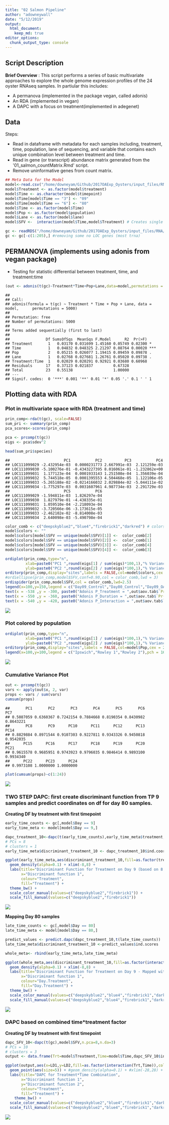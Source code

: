 ```yaml
---
title: "02 Salmon Pipeline"
author: "adowneywall"
date: "5/12/2019"
output: 
  html_document:
    keep_md: true
editor_options: 
  chunk_output_type: console
---
```




## **Script Description**  

**Brief Overview** : This script performs a series of basic multivariate approaches to explore the whole genome expression profiles of the 24 oyster RNAseq samples. In partiular this includes:
* A permanova (implemented in the package vegan, called adonis)  
* An RDA (implemented in vegan)
* A DAPC with a focus on treatment(implemented in adegenet)

## **Data**  

Steps:  
* Read in dataframe with metadata for each samples including, treatment, time, population, lane of sequencing, and variable that contains each unique combination level between treatment and time.  
* Read in gene (or transcript) abundance matrix generated from the '01_salmon_countMatrix.Rmd' script.  
* Remove uninformative genes from count matrix.  


```r
## Meta Data for the Model
model<-read.csv("/home/downeyam/Github/2017OAExp_Oysters/input_files/RNA/metadata_cvirginica_rna_meta.txt", header=TRUE)
model$Treatment <- as.factor(model$treatment)
model$Time <- as.character(model$timepoint)
model$Time[model$Time == "3"] <- "09"
model$Time[model$Time == "6"] <- "80"
model$Time <- as.factor(model$Time)
model$Pop <- as.factor(model$population)
model$Lane <- as.factor(model$lane)
model$SFV <-  interaction(model$Time,model$Treatment) # Creates single factor variable for combination of time and treatment

gc <- readRDS("/home/downeyam/Github/2017OAExp_Oysters/input_files/RNA/salmon_pipeline/run20180512_gene_abundMatrix_.RData")
gc <- gc[-c(1:205),] #removing some no LOC genes (most trna)
```

## PERMANOVA (implements using adonis from vegan package)

* Testing for statistic differential between treatment, time, and treatment:time  


```r
(out <- adonis(t(gc)~Treatment*Time+Pop+Lane,data=model,permutations = 5000))
```

```
## 
## Call:
## adonis(formula = t(gc) ~ Treatment * Time + Pop + Lane, data = model,      permutations = 5000) 
## 
## Permutation: free
## Number of permutations: 5000
## 
## Terms added sequentially (first to last)
## 
##                Df SumsOfSqs  MeanSqs F.Model      R2  Pr(>F)    
## Treatment       1   0.03170 0.031699 1.45160 0.05749 0.02300 *  
## Time            1   0.04832 0.048325 2.21297 0.08764 0.00020 ***
## Pop             2   0.05215 0.026077 1.19415 0.09459 0.09878 .  
## Lane            1   0.02768 0.027681 1.26761 0.05020 0.09738 .  
## Treatment:Time  1   0.02029 0.020291 0.92921 0.03680 0.60968    
## Residuals      17   0.37123 0.021837         0.67328            
## Total          23   0.55138                  1.00000            
## ---
## Signif. codes:  0 '***' 0.001 '**' 0.01 '*' 0.05 '.' 0.1 ' ' 1
```

## Plotting data with RDA  

### Plot in multivariate space with RDA (treatment and time)

```r
prin_comp<-rda(t(gc), scale=FALSE)
sum_pri <- summary(prin_comp)
pca_scores<-scores(prin_comp)

pca <- prcomp(t(gc))
eigs <- pca$sdev^2

head(sum_pri$species)
```

```
##                        PC1           PC2          PC3           PC4
## LOC111099029 -2.432954e-03  0.0000231773 2.667991e-03  2.121259e-03
## LOC111099030 -5.100276e-01 -0.4343227395 8.016061e-01 -1.232862e+00
## LOC111099031  1.177123e-04  0.0001933143 1.251508e-04  1.356039e-04
## LOC111099032  5.744518e-05  0.0001395553 4.504468e-05  1.122106e-05
## LOC111099033 -5.265188e-02 -0.0214166032 2.029884e-02 -5.044111e-02
## LOC111099034 -1.775297e-03  0.0031607961 4.987734e-03  2.291729e-03
##                        PC5           PC6
## LOC111099029 -1.594811e-03  1.826297e-04
## LOC111099030  1.827979e-01 -4.438335e-01
## LOC111099031  1.059510e-04 -2.218093e-04
## LOC111099032 -3.720566e-06 -3.173615e-05
## LOC111099033 -2.462102e-02 -8.814008e-03
## LOC111099034  2.640098e-03 -5.490798e-04
```

```r
color_comb <- c("deepskyblue2","blue4","firebrick1","darkred") # colors for population 
model$colors <- "" 
model$colors[model$SFV == unique(model$SFV)[1]] <-  color_comb[2]
model$colors[model$SFV == unique(model$SFV)[2]] <-  color_comb[1]
model$colors[model$SFV == unique(model$SFV)[3]] <-  color_comb[4]
model$colors[model$SFV == unique(model$SFV)[4]] <-  color_comb[3]

ordiplot(prin_comp,type="n",
         xlab=paste0("PC1 ",round(eigs[1] / sum(eigs)*100,1),"% Variance Explained)"),
         ylab=paste0("PC2 ",round(eigs[2] / sum(eigs)*100,1),"% Variance Explained)"))
orditorp(prin_comp,display="sites",labels = FALSE,col=model$colors,cex = 2,pch = 16,)
#ordiellipse(prin_comp,model$SFV,conf=0.90,col = color_comb,lwd = 3)
ordispider(prin_comp,model$SFV,col = color_comb,lwd=2.5)
legend(x=100,y=150,legend = c("Day09_Control","Day80_Control","Day09_OA","Day80_OA"),pch = 16,col=color_comb,xpd = .25)
text(x = -538 ,y = -300, paste0("Adonis P_Treatment = ",out$aov.tab$`Pr(>F)`[1],"*"))
text(x = -550 ,y = -360, paste0("Adonis P_Duration = ",out$aov.tab$`Pr(>F)`[2],"*"))
text(x = -540 ,y = -420, paste0("Adonis P_Interaction = ",out$aov.tab$`Pr(>F)`[5]))
```

![](02_salmon_multiVariateVisualization_files/figure-html/unnamed-chunk-3-1.png)<!-- -->

### Plot colored by population  

```r
ordiplot(prin_comp,type="n",
         xlab=paste0("PC1 ",round(eigs[1] / sum(eigs)*100,1),"% Variance Explained)"),
         ylab=paste0("PC2 ",round(eigs[2] / sum(eigs)*100,1),"% Variance Explained)"))
orditorp(prin_comp,display="sites",labels = FALSE,col=model$Pop,cex = 2,pch = 16)
legend(x=100,y=100,legend = c("Ipswich","Rowley 1","Rowley 2"),pch = 16,col=unique(model$Pop),xpd = .25)
```

![](02_salmon_multiVariateVisualization_files/figure-html/unnamed-chunk-4-1.png)<!-- -->
  
### Cumulative Variance Plot  

```r
out <- prcomp(t(gc))
vars <- apply(out$x, 2, var)  
props <- vars / sum(vars)
cumsum(props)
```

```
##       PC1       PC2       PC3       PC4       PC5       PC6       PC7 
## 0.5087059 0.6360367 0.7242154 0.7884668 0.8190354 0.8430982 0.8643221 
##       PC8       PC9      PC10      PC11      PC12      PC13      PC14 
## 0.8829884 0.8971544 0.9107303 0.9227811 0.9343326 0.9450818 0.9542035 
##      PC15      PC16      PC17      PC18      PC19      PC20      PC21 
## 0.9615578 0.9685951 0.9743923 0.9796035 0.9846414 0.9893100 0.9934340 
##      PC22      PC23      PC24 
## 0.9973108 1.0000000 1.0000000
```

```r
plot(cumsum(props)~c(1:24))
```

![](02_salmon_multiVariateVisualization_files/figure-html/unnamed-chunk-5-1.png)<!-- -->

### TWO STEP DAPC: first create discriminant function from TP 9 samples and predict coordinates on df for day 80 samples.  
  
**Creating DF by treatment with first timepoint**  

```r
early_time_counts <- gc[,model$Day == 9]
early_time_meta <- model[model$Day == 9,]

dapc_treatment_10<-dapc(t(early_time_counts),early_time_meta$treatment,n.pca=8,n.da=2)
# PCs = 8
# clusters = 1
early_time_meta$discriminant_treatment_10 <- dapc_treatment_10$ind.coord

ggplot(early_time_meta,aes(discriminant_treatment_10,fill=as.factor(treatment),colour=as.factor(treatment))) + 
  geom_density(alpha=0.1) + xlim(-8,8) + 
  labs(title="Discriminant Function for Treatment on Day 9 (based on 8 PCs)",
       x="Discriminant function 1",
       colour="Treatment",
       fill="Treatment") +
  theme_bw() +
  scale_color_manual(values=c("deepskyblue2","firebrick1")) +
  scale_fill_manual(values=c("deepskyblue2","firebrick1"))
```

![](02_salmon_multiVariateVisualization_files/figure-html/unnamed-chunk-6-1.png)<!-- -->

**Mapping Day 80 samples**  

```r
late_time_counts <- gc[,model$Day == 80]
late_time_meta <- model[model$Day == 80,]

predict_values <- predict.dapc(dapc_treatment_10,t(late_time_counts))
late_time_meta$discriminant_treatment_10 <-predict_values$ind.scores

whole_meta<- rbind(early_time_meta,late_time_meta)

ggplot(whole_meta,aes(discriminant_treatment_10,fill=as.factor(interaction(Day,treatment)),colour=as.factor(interaction(Day,treatment)))) + 
  geom_density(alpha=0.1) + xlim(-8,8) + 
  labs(title="Discriminant Function for Treatment on Day 9 - Mapped with Day 80 Samples",
       x="Discriminant function 1",
       colour="Day.Treatment",
       fill="Day.Treatment") +
  theme_bw() +
  scale_color_manual(values=c("deepskyblue2","blue4","firebrick1","darkred")) +
  scale_fill_manual(values=c("deepskyblue2","blue4","firebrick1","darkred"))
```

![](02_salmon_multiVariateVisualization_files/figure-html/unnamed-chunk-7-1.png)<!-- -->

### DAPC based on combined time*treatment factor  
  
**Creating DF by treatment with first timepoint**  

```r
dapc_SFV_10<-dapc(t(gc),model$SFV,n.pca=8,n.da=3)
# PCs = 10
# clusters = 3
output <- data.frame(Trt=model$Treatment,Time=model$Time,dapc_SFV_10$ind.coord)

ggplot(output,aes(x=LD1,y=LD2,fill=as.factor(interaction(Trt,Time)),colour=as.factor(interaction(Trt,Time)))) + 
  geom_point(aes(size=5)) + #geom_density(alpha=0.1) + #xlim(-28,28) + 
  labs(title="DAPC for Treatment*Time Combination",
       x="Discriminant function 1",
       y="Discriminant function 2",
       colour="Treatment",
       fill="Treatment") +
    theme_bw() +
  scale_color_manual(values=c("deepskyblue2","blue4","firebrick1","darkred")) +
  scale_fill_manual(values=c("deepskyblue2","blue4","firebrick1","darkred"))
```

![](02_salmon_multiVariateVisualization_files/figure-html/unnamed-chunk-8-1.png)<!-- -->
